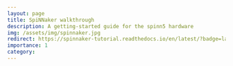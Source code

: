 ```yaml
---
layout: page
title: SpiNNaker walkthrough
description: A getting-started guide for the spinn5 hardware
img: /assets/img/spinnaker.jpg
redirect: https://spinnaker-tutorial.readthedocs.io/en/latest/?badge=latest
importance: 1
category:
---
```

